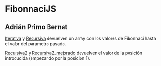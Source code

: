 # FibonnaciJS
## Adrián Primo Bernat

[Iterativa](iterativa.html) y [Recursiva](recursiva.html) devuelven un array con los valores de Fibonnaci hasta el valor del parametro pasado.

[Recursiva2](recursiva2.html) y [Recursiva2_mejorado](recursiva2_mejorado.html) devuelven el valor de la posición introducida (empezando por la posición 1).
